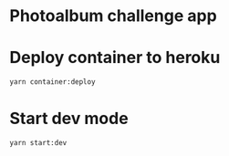 # Photoalbum challenge app

# Deploy container to heroku

```bash
yarn container:deploy
```

# Start dev mode

```bash
yarn start:dev
```
